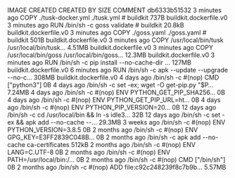 IMAGE               CREATED             CREATED BY                                      SIZE                COMMENT
db6333b51532        3 minutes ago       COPY ./tusk-docker.yml ./tusk.yml # buildkit    737B                buildkit.dockerfile.v0
<missing>           3 minutes ago       RUN /bin/sh -c goss validate # buildkit         20.8kB              buildkit.dockerfile.v0
<missing>           3 minutes ago       COPY ./goss.yaml ./goss.yaml # buildkit         501B                buildkit.dockerfile.v0
<missing>           3 minutes ago       COPY /usr/local/bin/tusk /usr/local/bin/tusk…   4.51MB              buildkit.dockerfile.v0
<missing>           3 minutes ago       COPY /usr/local/bin/goss /usr/local/bin/goss…   12.3MB              buildkit.dockerfile.v0
<missing>           3 minutes ago       RUN /bin/sh -c pip install --no-cache-dir   …   127MB               buildkit.dockerfile.v0
<missing>           6 minutes ago       RUN /bin/sh -c apk --update --upgrade --no-c…   308MB               buildkit.dockerfile.v0
<missing>           4 days ago          /bin/sh -c #(nop)  CMD ["python3"]              0B
<missing>           4 days ago          /bin/sh -c set -ex;   wget -O get-pip.py "$P…   7.24MB
<missing>           4 days ago          /bin/sh -c #(nop)  ENV PYTHON_GET_PIP_SHA256…   0B
<missing>           4 days ago          /bin/sh -c #(nop)  ENV PYTHON_GET_PIP_URL=ht…   0B
<missing>           4 days ago          /bin/sh -c #(nop)  ENV PYTHON_PIP_VERSION=20…   0B
<missing>           12 days ago         /bin/sh -c cd /usr/local/bin  && ln -s idle3…   32B
<missing>           12 days ago         /bin/sh -c set -ex  && apk add --no-cache --…   29.3MB
<missing>           3 weeks ago         /bin/sh -c #(nop)  ENV PYTHON_VERSION=3.8.5     0B
<missing>           2 months ago        /bin/sh -c #(nop)  ENV GPG_KEY=E3FF2839C048B…   0B
<missing>           2 months ago        /bin/sh -c apk add --no-cache ca-certificates   512kB
<missing>           2 months ago        /bin/sh -c #(nop)  ENV LANG=C.UTF-8             0B
<missing>           2 months ago        /bin/sh -c #(nop)  ENV PATH=/usr/local/bin:/…   0B
<missing>           2 months ago        /bin/sh -c #(nop)  CMD ["/bin/sh"]              0B
<missing>           2 months ago        /bin/sh -c #(nop) ADD file:c92c248239f8c7b9b…   5.57MB
